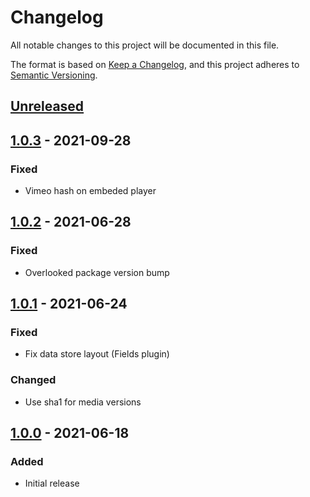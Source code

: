 # Changelog
All notable changes to this project will be documented in this file.

The format is based on [Keep a Changelog](https://keepachangelog.com/en/1.0.0/),
and this project adheres to [Semantic Versioning](https://semver.org/spec/v2.0.0.html).

## [Unreleased]

## [1.0.3] - 2021-09-28
### Fixed
- Vimeo hash on embeded player

## [1.0.2] - 2021-06-28
### Fixed
- Overlooked package version bump

## [1.0.1] - 2021-06-24
### Fixed
- Fix data store layout (Fields plugin)

### Changed
- Use sha1 for media versions

## [1.0.0] - 2021-06-18
### Added
- Initial release

[Unreleased]: https://github.com/piotr-cz/joomla-customfields-vimeo/compare/v1.0.3...HEAD
[1.0.3]: https://github.com/piotr-cz/joomla-customfields-vimeo/compare/v1.0.2...v1.0.3
[1.0.2]: https://github.com/piotr-cz/joomla-customfields-vimeo/compare/v1.0.1...v1.0.2
[1.0.1]: https://github.com/piotr-cz/joomla-customfields-vimeo/compare/v1.0.0...v1.0.1
[1.0.0]: https://github.com/piotr-cz/joomla-customfields-vimeo/releases/tag/v1.0.0
